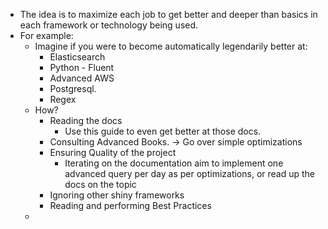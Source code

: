 - The idea is to maximize each job to get better and deeper than basics in each framework or technology being used.
- For example:
	- Imagine if you were to become automatically legendarily better at:
		- Elasticsearch
		- Python - Fluent
		- Advanced AWS
		- Postgresql.
		- Regex
	- How?
		- Reading the docs
			- Use this guide to even get better at those docs.
		- Consulting Advanced Books. -> Go over simple optimizations
		- Ensuring Quality of the project
			- Iterating on the documentation aim to implement one advanced query per day as per optimizations, or read up the docs on the topic
		- Ignoring other shiny frameworks
		- Reading and performing Best Practices
	-